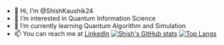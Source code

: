 - 👋 Hi, I’m @ShishKaushik24
- 👀 I’m interested in Quantum Information Science
- 🌱 I’m currently learning Quantum Algorithm and Simulation
- 📫 You can reach me at [LinkedIn](https://www.linkedin.com/in/shisheerkaushik24/)
[![Shish's GitHub stats](https://github-readme-stats.vercel.app/api?username=ShisheerKaushik24&count_private=true&show_icons=true&theme=radical)](https://github.com/anuraghazra/github-readme-stats)
[![Top Langs](https://github-readme-stats.vercel.app/api/top-langs/?username=ShisheerKaushik24&layout=compact)](https://github.com/anuraghazra/github-readme-stats)
<!---
ShisheerKaushik24/ShisheerKaushik24 is a ✨ special ✨ repository because its `README.md` (this file) appears on your GitHub profile.
You can click the Preview link to take a look at your changes.
--->
